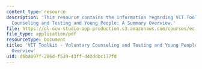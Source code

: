 ```yaml
---
content_type: resource
description: 'This resource contains the information regarding VCT Toolkit - Voluntary
  Counseling and Testing and Young People: A Summary Overview.'
file: https://ol-ocw-studio-app-production.s3.amazonaws.com/courses/ec-s11-engineering-capacity-in-community-based-healthcare-fall-2005/d6ba097f206df53943ffd42ddbc177fd_MITEC_S11F05_vct_toolkit_fhi.pdf
file_type: application/pdf
resourcetype: Document
title: 'VCT Toolkit - Voluntary Counseling and Testing and Young People: A Summary
  Overview'
uid: d6ba097f-206d-f539-43ff-d42ddbc177fd
---
```

